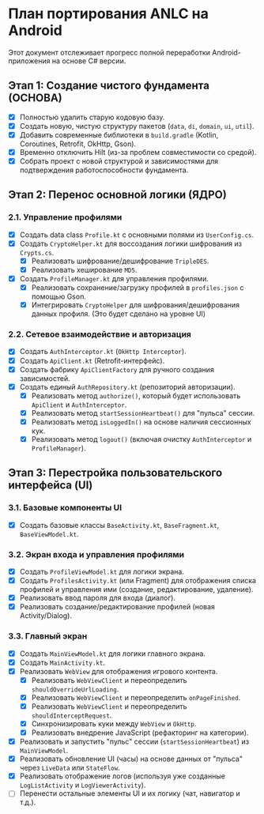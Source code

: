 # План портирования ANLC на Android

Этот документ отслеживает прогресс полной переработки Android-приложения на основе C# версии.

## Этап 1: Создание чистого фундамента (ОСНОВА)

- [x] Полностью удалить старую кодовую базу.
- [x] Создать новую, чистую структуру пакетов (`data`, `di`, `domain`, `ui`, `util`).
- [x] Добавить современные библиотеки в `build.gradle` (Kotlin, Coroutines, Retrofit, OkHttp, Gson).
- [x] Временно отключить Hilt (из-за проблем совместимости со средой).
- [x] Собрать проект с новой структурой и зависимостями для подтверждения работоспособности фундамента.

## Этап 2: Перенос основной логики (ЯДРО)

### 2.1. Управление профилями
- [x] Создать data class `Profile.kt` с основными полями из `UserConfig.cs`.
- [x] Создать `CryptoHelper.kt` для воссоздания логики шифрования из `Crypts.cs`.
    - [x] Реализовать шифрование/дешифрование `TripleDES`.
    - [x] Реализовать хеширование `MD5`.
- [x] Создать `ProfileManager.kt` для управления профилями.
    - [x] Реализовать сохранение/загрузку профилей в `profiles.json` с помощью Gson.
    - [x] Интегрировать `CryptoHelper` для шифрования/дешифрования данных профиля. (Это будет сделано на уровне UI)

### 2.2. Сетевое взаимодействие и авторизация
- [x] Создать `AuthInterceptor.kt` (`OkHttp Interceptor`).
- [x] Создать `ApiClient.kt` (Retrofit-интерфейс).
- [x] Создать фабрику `ApiClientFactory` для ручного создания зависимостей.
- [x] Создать единый `AuthRepository.kt` (репозиторий авторизации).
    - [x] Реализовать метод `authorize()`, который будет использовать `ApiClient` и `AuthInterceptor`.
    - [x] Реализовать метод `startSessionHeartbeat()` для "пульса" сессии.
    - [x] Реализовать метод `isLoggedIn()` на основе наличия сессионных кук.
    - [x] Реализовать метод `logout()` (включая очистку `AuthInterceptor` и `ProfileManager`).

## Этап 3: Перестройка пользовательского интерфейса (UI)

### 3.1. Базовые компоненты UI
- [x] Создать базовые классы `BaseActivity.kt`, `BaseFragment.kt`, `BaseViewModel.kt`.

### 3.2. Экран входа и управления профилями
- [x] Создать `ProfileViewModel.kt` для логики экрана.
- [x] Создать `ProfilesActivity.kt` (или Fragment) для отображения списка профилей и управления ими (создание, редактирование, удаление).
- [x] Реализовать ввод пароля для входа (диалог).
- [x] Реализовать создание/редактирование профилей (новая Activity/Dialog).

### 3.3. Главный экран
- [x] Создать `MainViewModel.kt` для логики главного экрана.
- [x] Создать `MainActivity.kt`.
- [x] Реализовать `WebView` для отображения игрового контента.
    - [x] Реализовать `WebViewClient` и переопределить `shouldOverrideUrlLoading`.
    - [x] Реализовать `WebViewClient` и переопределить `onPageFinished`.
    - [x] Реализовать `WebViewClient` и переопределить `shouldInterceptRequest`.
    - [x] Синхронизировать куки между `WebView` и `OkHttp`.
    - [x] Реализовать внедрение JavaScript (рефакторинг на категории).
- [x] Реализовать и запустить "пульс" сессии (`startSessionHeartbeat`) из `MainViewModel`.
- [x] Реализовать обновление UI (часы) на основе данных от "пульса" через `LiveData` или `StateFlow`.
- [x] Реализовать отображение логов (используя уже созданные `LogListActivity` и `LogViewerActivity`).
- [ ] Перенести остальные элементы UI и их логику (чат, навигатор и т.д.).
